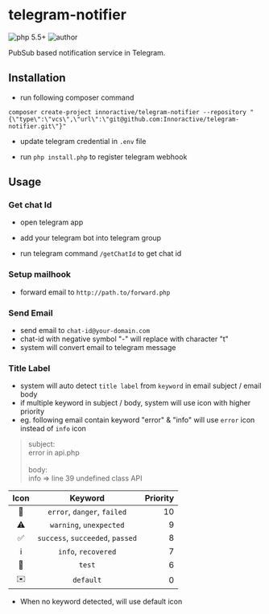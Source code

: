 # telegram-notifier
 ![php 5.5+](https://img.shields.io/badge/php-5.5+-brightgreen.svg?style=flat&logo=php&labelColor=777BB4&logoColor=white&color=lightgrey) ![author](https://img.shields.io/badge/author-kch-brightgreen.svg?style=flat&logo=bitbucket&color=lightgrey)
  
PubSub based notification service in Telegram.

## Installation

- run following composer command
```shell
composer create-project innoractive/telegram-notifier --repository "{\"type\":\"vcs\",\"url\":\"git@github.com:Innoractive/telegram-notifier.git\"}"
```

- update telegram credential in `.env` file

- run `php install.php` to register
 telegram webhook


## Usage
### Get chat Id
- open telegram app

- add your telegram bot into telegram group

- run telegram command `/getChatId` to get chat id

### Setup mailhook
- forward email to `http://path.to/forward.php`

### Send Email
- send email to `chat-id@your-domain.com`
- chat-id with negative symbol "-" will replace with character "t"
- system will convert email to telegram message

### Title Label
- system will auto detect `title label` from `keyword` in email subject / email body
- if multiple keyword in subject / body, system will use icon with higher priority
- eg. following email contain keyword "error" & "info" will use `error` icon instead of `info` icon
> subject: <br> 
> error in api.php<br><br>
> body:<br>
> info => line 39 undefined class API 


|   Icon   |               Keyword               | Priority |
|:--------:|:-----------------------------------:|---------:|
|    🚫    |     `error`, `danger`, `failed`     |       10 |
|   ⚠️  |        `warning`, `unexpected`      |        9 |
|    ✅    |  `success`, `succeeded`, `passed`   |        8 |
|   ℹ️  |          `info`, `recovered`        |        7 |
|   🧪    |               `test`                |        6 |
|   ✉️ |              `default`              |        0 |

- When no keyword detected, will use default icon